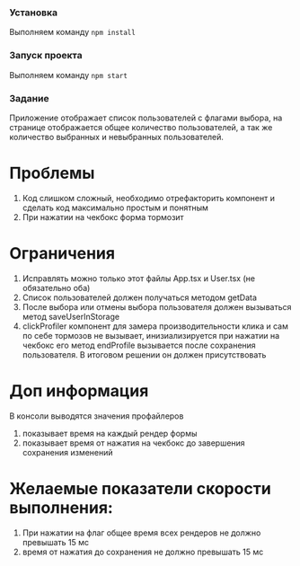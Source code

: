 ### Установка
Выполняем команду `npm install`

### Запуск проекта

Выполняем команду `npm start`


### Задание
Приложение отображает список пользователей с флагами выбора, на странице отображается общее количество пользователей, а так же
количество выбранных и невыбранных пользователей.

# Проблемы
1) Код слишком сложный, необходимо отрефакторить компонент
 и сделать код максимально простым и понятным
2) При нажатии на чекбокс форма тормозит

# Ограничения
1) Исправлять можно только этот файлы App.tsx и User.tsx (не обязательно оба)
2) Список пользователей должен получаться методом getData
3) После выбора или отмены выбора пользователя должен вызываться метод saveUserInStorage
4) clickProfiler компонент для замера производительности клика
 и сам по себе тормозов не вызывает, инизиализируется при нажатии на чекбокс
 его метод endProfile вызывается после сохранения пользователя.
 В итоговом решении он должен присутствовать

# Доп информация
В консоли выводятся значения профайлеров
1) показывает время на каждый рендер формы
2) показывает время от нажатия на чекбокс до завершения сохранения изменений
 
# Желаемые показатели скорости выполнения:
1) При нажатии на флаг общее время всех рендеров не должно превышать 15 мс
2) время от нажатия до сохранения не должно превышать 15 мс
